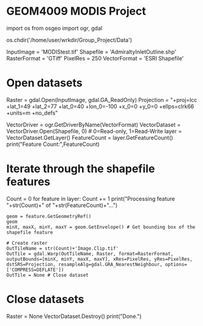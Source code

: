 # GEOM4009 MODIS Project
import os
from osgeo import ogr, gdal

os.chdir('/home/user/wrkdir/Group_Project/Data')

InputImage = 'MODIStest.tif'
Shapefile = 'AdmiraltyInletOutline.shp'
RasterFormat = 'GTiff'
PixelRes = 250
VectorFormat = 'ESRI Shapefile'

# Open datasets
Raster = gdal.Open(InputImage, gdal.GA_ReadOnly)
Projection = "+proj=lcc +lat_1=49 +lat_2=77 +lat_0=40 +lon_0=-100 +x_0=0 +y_0=0 +ellps=clrk66 +units=m +no_defs"

VectorDriver = ogr.GetDriverByName(VectorFormat)
VectorDataset = VectorDriver.Open(Shapefile, 0) # 0=Read-only, 1=Read-Write
layer = VectorDataset.GetLayer()
FeatureCount = layer.GetFeatureCount()
print("Feature Count:",FeatureCount)

# Iterate through the shapefile features
Count = 0
for feature in layer:
    Count += 1
    print("Processing feature "+str(Count)+" of "+str(FeatureCount)+"...")

    geom = feature.GetGeometryRef() 
    geom
    minX, maxX, minY, maxY = geom.GetEnvelope() # Get bounding box of the shapefile feature

    # Create raster
    OutTileName = str(Count)+'Image.Clip.tif'
    OutTile = gdal.Warp(OutTileName, Raster, format=RasterFormat, outputBounds=[minX, minY, maxX, maxY], xRes=PixelRes, yRes=PixelRes, dstSRS=Projection, resampleAlg=gdal.GRA_NearestNeighbour, options=['COMPRESS=DEFLATE'])
    OutTile = None # Close dataset

# Close datasets
Raster = None
VectorDataset.Destroy()
print("Done.")
